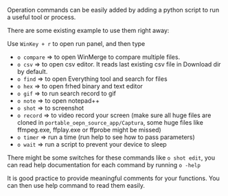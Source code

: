 Operation commands can be easily added by adding a python script to run a useful tool or process.

There are some existing example to use them right away:

Use `WinKey + r` to open run panel, and then type

- `o compare` => to open WinMerge to compare multiple files.
- `o csv` => to open csv editor. It reads last existing csv file in Download dir by default.
- `o find` => to open Everything tool and search for files
- `o hex` => to open frhed binary and text editor
- `o gif` => to run search record to gif
- `o note` => to open notepad++
- `o shot` => to screenshot 
- `o record` => to video record your screen (make sure all huge files are cloned in `portable_oepn_source_app/Captura`, some huge files like ffmpeg.exe, ffplay.exe or ffprobe might be missed)
- `o timer` => run a time (run help to see how to pass parameters)
- `o wait` => run a script to prevent your device to sleep



There might be some switches for these commands like `o shot edit`, you can read help documentation for each command by running `o -help`

It is good practice to provide meaningful comments for your functions. You can then use help command to read them easily. 

